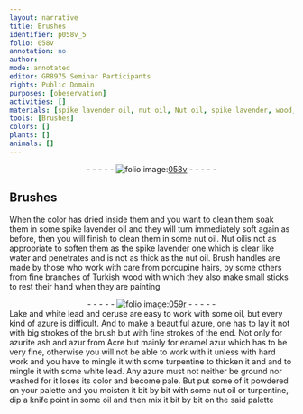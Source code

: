 ```yaml
---
layout: narrative
title: Brushes
identifier: p058v_5
folio: 058v
annotation: no
author:
mode: annotated
editor: GR8975 Seminar Participants
rights: Public Domain
purposes: [obeservation]
activities: []
materials: [spike lavender oil, nut oil, Nut oil, spike lavender, wood, Lake and white lead, ceruse, oil, azure, azurite ash, azur, turpentine, white lead]
tools: [Brushes]
colors: []
plants: []
animals: []
---
```


 <div class="folio" align="center">- - - - - <a href="http://gallica.bnf.fr/ark:/12148/btv1b10500001g/f122.item." target="_blank"><img src="https://cu-mkp.github.io/GR8975-edition/assets/photo-icon.png" alt="folio image: " style="display:inline-block; margin-bottom:-3px;"/>058v</a> - - - - - </div>  

##  <span class="tool">Brushes</span> 

 
When the color has dried inside them and you want to clean them soak them in some <span class="material">spike lavender oil</span> and they will turn immediately soft again as before, then you will finish to clean them in some <span class="material">nut oil</span>. <span class="material">Nut oil</span>is not as appropriate to soften them as the <span class="material">spike lavender</span> one which is clear like water and penetrates and is not as thick as the <span class="material">nut oil</span>. Brush handles are made by those who work with care from porcupine hairs, by some others from fine branches of Turkish <span class="material">wood</span> with which they also make small sticks to rest their hand when they are painting
 <div class="folio" align="center">- - - - - <a href="http://gallica.bnf.fr/ark:/12148/btv1b10500001g/f123.item" target="_blank"><img src="https://cu-mkp.github.io/GR8975-edition/assets/photo-icon.png" alt="folio image: " style="display:inline-block; margin-bottom:-3px;"/>059r</a> - - - - - </div> 
<span class="material">Lake and white lead</span> and <span class="material">ceruse</span> are easy to work with some <span class="material">oil</span>, but every kind of <span class="material">azure</span> is difficult. And to make a beautiful <span class="material">azure</span>, one has to lay it not with big strokes of the brush but with fine strokes of the end. Not only for <span class="material">azurite ash</span> and <span class="material">azur</span> from <span class="place">Acre</span> but mainly for enamel azur which has to be very fine, otherwise you will not be able to work with it unless with hard work and you have to mingle it with some <span class="material">turpentine</span> to thicken it and and to mingle it with some <span class="material">white lead</span>. Any <span class="material">azure</span> must not neither be ground nor washed for it loses its color and become pale. But put some of it powdered on your palette and you moisten it bit by bit with some <span class="material">nut oil</span> or <span class="material">turpentine</span>, dip a knife point in some <span class="material">oil</span> and then mix it bit by bit on the said palette
 